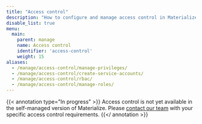 ```yaml
---
title: "Access control"
description: "How to configure and manage access control in Materialize."
disable_list: true
menu:
  main:
    parent: manage
    name: Access control
    identifier: 'access-control'
    weight: 15
aliases:
  - /manage/access-control/manage-privileges/
  - /manage/access-control/create-service-accounts/
  - /manage/access-control/rbac/
  - /manage/access-control/manage-roles/
---
```


<a name="role-based-access-control-rbac"></a>
<a name="account-management"></a>
<a name="builtin-roles"></a>

{{< annotation type="In progress" >}}
Access control is not yet available in the self-managed version of Materialize.
Please [contact our team](https://materialize.com/docs/support/) with your
specific access control requirements.
{{</ annotation >}}
